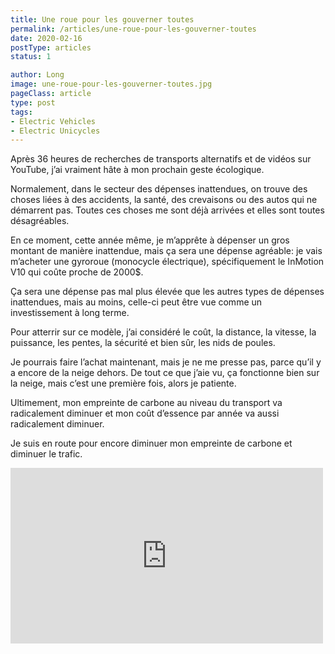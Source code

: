 ```yaml
---
title: Une roue pour les gouverner toutes
permalink: /articles/une-roue-pour-les-gouverner-toutes
date: 2020-02-16
postType: articles
status: 1

author: Long
image: une-roue-pour-les-gouverner-toutes.jpg
pageClass: article
type: post
tags:
- Electric Vehicles
- Electric Unicycles
---
```


Après 36 heures de recherches de transports alternatifs et de vidéos sur YouTube, j’ai vraiment hâte à mon prochain geste écologique.

Normalement, dans le secteur des dépenses inattendues, on trouve des choses liées à des accidents, la santé, des crevaisons ou des autos qui ne démarrent pas. Toutes ces choses me sont déjà arrivées et elles sont toutes désagréables.

En ce moment, cette année même, je m’apprête à dépenser un gros montant de manière inattendue, mais ça sera une dépense agréable: je vais m’acheter une gyroroue (monocycle électrique), spécifiquement le InMotion V10 qui coûte proche de 2000$.

Ça sera une dépense pas mal plus élevée que les autres types de dépenses inattendues, mais au moins, celle-ci peut être vue comme un investissement à long terme.

Pour atterrir sur ce modèle, j’ai considéré le coût, la distance, la vitesse, la puissance, les pentes, la sécurité et bien sûr, les nids de poules.

Je pourrais faire l’achat maintenant, mais je ne me presse pas, parce qu’il y a encore de la neige dehors. De tout ce que j’aie vu, ça fonctionne bien sur la neige, mais c’est une première fois, alors je patiente.

Ultimement, mon empreinte de carbone au niveau du transport va radicalement diminuer et mon coût d’essence par année va aussi radicalement diminuer.

Je suis en route pour encore diminuer mon empreinte de carbone et diminuer le trafic.

<div class="video-wrapper">
  <iframe width="500" height="281" src="https://www.youtube.com/embed/4rlw6fDmcQM?feature=oembed" frameborder="0" allow="accelerometer; autoplay; encrypted-media; gyroscope; picture-in-picture" allowfullscreen=""></iframe>
</div>
